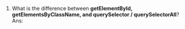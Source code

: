 1. What is the difference between **getElementById, getElementsByClassName, and querySelector / querySelectorAll**?
Ans: 
